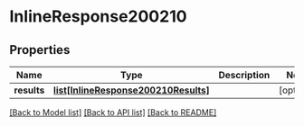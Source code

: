 # InlineResponse200210

## Properties
Name | Type | Description | Notes
------------ | ------------- | ------------- | -------------
**results** | [**list[InlineResponse200210Results]**](InlineResponse200210Results.md) |  | [optional] 

[[Back to Model list]](../README.md#documentation-for-models) [[Back to API list]](../README.md#documentation-for-api-endpoints) [[Back to README]](../README.md)


